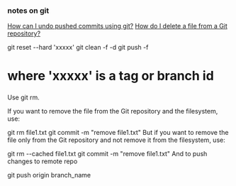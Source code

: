 ### notes on git 
[How can I undo pushed commits using git?](https://stackoverflow.com/questions/22682870/how-can-i-undo-pushed-commits-using-git)
[How do I delete a file from a Git repository?](https://stackoverflow.com/questions/2047465/how-do-i-delete-a-file-from-a-git-repository)

git reset --hard 'xxxxx' 
git clean -f -d 
git push -f 

# where 'xxxxx' is a tag or branch id

###

Use git rm.

If you want to remove the file from the Git repository and the filesystem, use:

git rm file1.txt
git commit -m "remove file1.txt"
But if you want to remove the file only from the Git repository and not remove it from the filesystem, use:

git rm --cached file1.txt
git commit -m "remove file1.txt"
And to push changes to remote repo

git push origin branch_name